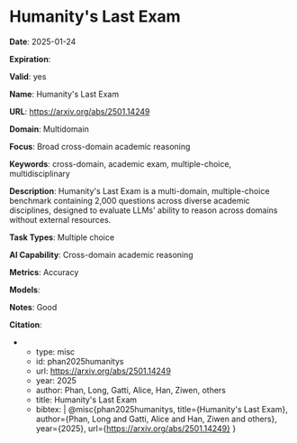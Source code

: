 # Humanity's Last Exam

**Date**: 2025-01-24

**Expiration**: 

**Valid**: yes

**Name**: Humanity's Last Exam

**URL**: https://arxiv.org/abs/2501.14249

**Domain**: Multidomain

**Focus**: Broad cross-domain academic reasoning

**Keywords**: cross-domain, academic exam, multiple-choice, multidisciplinary

**Description**: Humanity's Last Exam is a multi-domain, multiple-choice benchmark containing 2,000 questions across diverse academic disciplines, designed to evaluate LLMs' ability to reason across domains without external resources. 

**Task Types**: Multiple choice

**AI Capability**: Cross-domain academic reasoning

**Metrics**: Accuracy

**Models**: 

**Notes**: Good

**Citation**:

-
  - type: misc
  - id: phan2025humanitys
  - url: https://arxiv.org/abs/2501.14249
  - year: 2025
  - author: Phan, Long, Gatti, Alice, Han, Ziwen, others
  - title: Humanity's Last Exam
  - bibtex: |
      @misc{phan2025humanitys,
        title={Humanity's Last Exam},
        author={Phan, Long and Gatti, Alice and Han, Ziwen and others},
        year={2025},
        url={https://arxiv.org/abs/2501.14249}
      }

